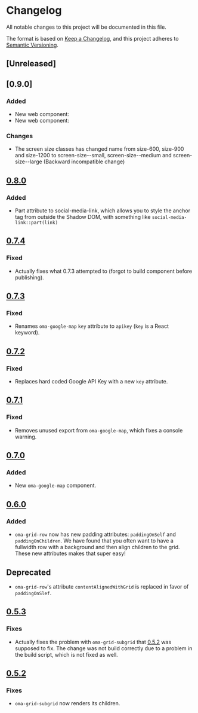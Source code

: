 # Changelog

All notable changes to this project will be documented in this file.

The format is based on [Keep a Changelog](https://keepachangelog.com/en/1.0.0/),
and this project adheres to
[Semantic Versioning](https://semver.org/spec/v2.0.0.html).

## [Unreleased]

## [0.9.0]

### Added

- New web component: <oma-center>
- New web component: <oma-content-switch>

### Changes

- The screen size classes has changed name from size-600, size-900 and size-1200
  to screen-size--small, screen-size--medium and screen-size--large (Backward
  incompatible change)

## [0.8.0]

### Added

- Part attribute to social-media-link, which allows you to style the anchor tag
  from outside the Shadow DOM, with something like
  `social-media-link::part(link)`

## [0.7.4]

### Fixed

- Actually fixes what 0.7.3 attempted to (forgot to build component before
  publishing).

## [0.7.3]

### Fixed

- Renames `oma-google-map` `key` attribute to `apikey` (`key` is a React
  keyword).

## [0.7.2]

### Fixed

- Replaces hard coded Google API Key with a new `key` attribute.

## [0.7.1]

### Fixed

- Removes unused export from `oma-google-map`, which fixes a console warning.

## [0.7.0]

### Added

- New `oma-google-map` component.

## [0.6.0]

### Added

- `oma-grid-row` now has new padding attributes: `paddingOnSelf` and
  `paddingOnChildren`. We have found that you often want to have a fullwidth row
  with a background and then align children to the grid. These new attributes
  makes that super easy!

## Deprecated

- `oma-grid-row`'s attribute `contentAlignedWithGrid` is replaced in favor of
  `paddingOnSlef`.

## [0.5.3]

### Fixes

- Actually fixes the problem with `oma-grid-subgrid` that [0.5.2] was supposed
  to fix. The change was not build correctly due to a problem in the build
  script, which is not fixed as well.

## [0.5.2]

### Fixes

- `oma-grid-subgrid` now renders its children.

[0.8.0]: https://github.com/oma-wc/oma/compare/v0.7.4...v0.8.0
[0.7.4]: https://github.com/oma-wc/oma/compare/v0.7.3...v0.7.4
[0.7.3]: https://github.com/oma-wc/oma/compare/v0.7.2...v0.7.3
[0.7.2]: https://github.com/oma-wc/oma/compare/v0.7.1...v0.7.2
[0.7.1]: https://github.com/oma-wc/oma/compare/v0.7.0...v0.7.1
[0.7.0]: https://github.com/oma-wc/oma/compare/v0.6.0...v0.7.0
[0.6.0]: https://github.com/oma-wc/oma/compare/v0.5.3...v0.6.0
[0.5.3]: https://github.com/oma-wc/oma/compare/v0.5.2...v0.5.3
[0.5.2]: https://github.com/oma-wc/oma/compare/v0.5.1...v0.5.2
